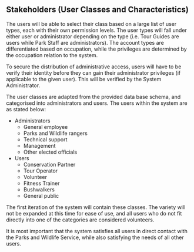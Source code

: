 ## Stakeholders (User Classes and Characteristics)

The users will be able to select their class based on a large list of user types, each with their own permission levels. The user types will fall under either user or administrator depending on the type (i.e. Tour Guides are users while Park Staff are administrators). The account types are differentiated based on occupation, while the privileges are determined by the occupation relation to the system.

To secure the distribution of administrative access, users will have to be verify their identity before they can gain their administrator privileges (if applicable to the given user). This will be verified by the System Administrator.

The user classes are adapted from the provided data base schema, and categorised into administrators and users. The users within the system are as stated below:

* Administrators
	* General employee
	* Parks and Wildlife rangers
	* Technical support
	* Management
	* Other elected officials
* Users
	* Conservation Partner
	* Tour Operator
	* Volunteer
	* Fitness Trainer
	* Bushwalkers
	* General public

The first iteration of the system will contain these classes. The variety will not be expanded at this time for ease of use, and all users who do not fit directly into one of the categories are considered volunteers.

It is most important that the system satisfies all users in direct contact with the Parks and Wildlife Service, while also satisfying the needs of all other users.